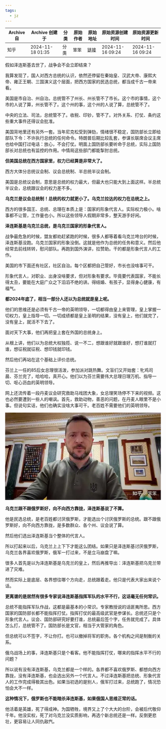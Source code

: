 ```yaml
---
tags:
  - jz
---
```


| Archive 自 | Archive 创建于      | 分类  | 原始作者 | 原始地址                                                              | 原始资源创建时间         | 原始资源更新时间         |
| --------- | ---------------- | --- | ---- | ----------------------------------------------------------------- | ---------------- | ---------------- |
| 知乎        | 2024-11-18 01:35 | 分类  | 笨笨   | [链接](https://www.zhihu.com/question/645251998/answer/33003089864) | 2024-11-16 09:24 | 2024-11-16 09:24 |

假如泽连斯基去世了，战争会不会立即结束？

我算发现了，国人对西方总统的认识，依然还停留在秦始皇、汉武大帝、康熙大帝、雍正王朝、三国演义这个层面，把西方国家的民选总统，都当成千古一帝来看。

美国是市自治、州自治。总统管不了州长、州长管不了市长。这个市的事情，这个市的人说了算，州长管不了。这个州的事，这个州的人说了算，总统管不了。

中央的立法、司法，总统管不了。收税、印钞，管不了。对外关系、打仗、条约这些重大事件还得议会批准。

美国背地里还有另外一套。当年尼克松受到弹劾，情绪很不稳定，国防部长立即给部队下令：不许执行总统的任何命令。特朗普后期比较乱套，参谋长联席会议主席也给中国打过电话：放心，不会打仗。明面上国防部长要听命于总统，实际上国防部长对总统也有监控的作用。中情局这些部门都能掣肘总统。

**但美国总统在西方国家里，权力已经算是非常大了。** 

西方大体分总统议会制、议会总统制、半总统半议会制。

美国是总统议会制，意思是总统的权力最大，但最大也只能大到上面这样。半总统半议会，总统跟议会的权力差不多。

**乌克兰是议会总统制！总统的权力就更小了。乌克兰拉达的权力在总统之上。** 

西方的很多国王、总统、总理在本质上是：国家的形象代言人。实际权力极小。啥事都不让管，工作量也小。所以这些领导人假期非常多，整天游手好闲。

**泽连斯基是乌克兰总统，是乌克兰国家的形象代言人。** 

战争最危急的时候，盟友都劝赶紧跑的时候，很多人都等着看乌克兰垮台的时候，泽连斯基没跑。乌克兰国家的形象没倒。这就是他作为总统的任务和意义。然后他经常去前线转转，慰问部队。再跑到国外演讲，拉赞助。干的都是形象代言人的工作。

美国的市下面还有社区，社区自治。每个区都把自己管好，市长也没啥事可干。

形象代言人，对职业、出身没啥要求，但对形象有要求。毕竟要代表国家，不能长得太丑，要能在大庭广众之下滔滔不绝的讲。得结婚、有孩子，显得身心健康，有福气。

**都2024年底了，相当一部分人还以为总统就是皇上呢。** 

他们的思维还是必须有千古一帝的英明领导，一切都得由皇上来管理，皇上掌握一切权力，皇上指导一切。一切成绩都是皇上圣明的结果，没有皇上，他们就完了，没有皇上，就活不下去了。

面对天下大事，他们再把皇上套在外国的总统身上。

从根上讲，他们以为总统大权独揽、说一不二，想跟谁好就跟谁好，想打谁就打谁，想征税就征税、想印钱就印钱。

然后他们再站在这个基础上评价总统。

芬兰上一任的85后女总理很活泼，参加派对跳热舞。文盲们又开始套：牝鸡司晨、芬兰完了，哈哈哈，真开心。他们以为芬兰需要伟大总理日理万机、指导一切、呕心沥血的英明领导。

网上还流传着一段丹麦议会研究救助马戏团大象，女总理笑场停不下来的视频。这也必然要遭到一些人的嘲讽。首先，救助动物，善恶的问题，在丹麦人眼里不是小事。但说句实话，他们也确实没啥大事可干。老百姓不需要他们的英明领导。

![](assets/1b6e44c2d62e94560277530a74b6c11d_MD5-1.webp)

**乌克兰跟不跟俄罗斯好，向不向西方靠拢，泽连斯基说了不算。** 

他是民选总统，是老百姓都讨厌俄罗斯，才能选出个讨厌俄罗斯的总统。跟不跟俄罗斯好，向不向西方靠拢，是多数群众、各个州、议会说了算。

然后他们选出泽连斯基当个整体的代言人。

所以打起来以后，乌克兰上上下下才能这么团结。如果只是泽连斯基讨厌俄罗斯，乌克兰各界喜欢俄罗斯，俄军一打过来，不是立马崩盘了嘛。

很多人首先是以为泽连斯基是乌克兰的皇上，然后再推导出：泽连斯基把乌克兰带进了灾难。

然而实际上是底层、各界想往哪个方向走，总统跟着走。他只是代表大家出来说个话。

**更离谱的是居然有很多专家说泽连斯基指挥军队的水平不行，这话毫无任何常识。** 

总统不能指挥军队作战，这都是最基本的小常识。专家教授说的话匪夷所思。西方国家的国防部长都不能指挥打仗。指挥打仗的最高级武官是参谋长。总统还只是个形象代言人。议会、国防部研究好要打谁，总统最后签个字，任务就完成了。具体怎么打，总统管不了。国防部长是文官，相当于大管家的角色。

但总统可以不签字，不让你打。也可以撤掉将军的职务。各个机构之间是制衡的关系。

俄乌战场上的事，泽连斯基只是个看客。他不能指挥打仗，哪来的指挥水平不行的问题？

所以说有没有泽连斯基，乌克兰都是一个样的。各界都不喜欢俄罗斯、都想向西方靠拢，没有泽连斯基，也会选出另外一个代言人。不过泽连斯基把总统、形象代言人的工作完成得极其出色。如果当初选的是别人，俄军打过来，总统跑了，情况恐怕会大不一样。

**这种情况下，俄罗斯也不能暗杀泽连斯基，如果俄国人思维正常的话。** 

他活着是英雄，死了得成神。为国牺牲，境界又上了个大大的台阶，会被后代敬仰千年。他没实权，死了对乌克兰没实质影响，再选个新总统还是一样。反倒更悲壮，更容易让人同仇敌忾。